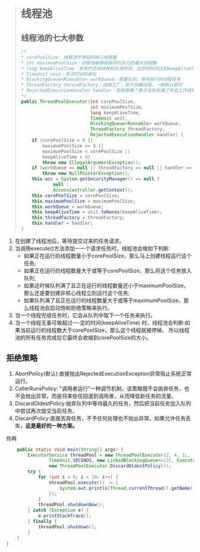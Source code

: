 > # 线程池
>
> ## 线程池的七大参数
>
> ```java
> /*
> * corePoolSize: 线程池中常驻的核心线程数
> * int maximumPoolSize：线程池能够容纳同时执行的最大线程数
> * long keepAliveTime：多余的空闲线程的存活时间，当空闲时间达到keepAliveTime值时，* 多余线程会被销毁直到只剩下corePoolSize个线程为止
> * TimeUnit unit：存活时间的单位
> * BlockingQueue<Runnable> workQueue：阻塞队列，等待执行的线程任务
> * ThreadFactory threadFactory：线程工厂，用于创建线程。一般默认即可
> * RejectedExecutionHandler handler：拒绝策略？表示当队列满了并且工作线程大于等于 * 线程池的最大线程数(maximumPoolSize)时如何拒绝请求执行的runnable的策略。
> */
> public ThreadPoolExecutor(int corePoolSize,
>                           int maximumPoolSize,
>                           long keepAliveTime,
>                           TimeUnit unit,
>                           BlockingQueue<Runnable> workQueue,
>                           ThreadFactory threadFactory,
>                           RejectedExecutionHandler handler) {
>     if (corePoolSize < 0 ||
>         maximumPoolSize <= 0 ||
>         maximumPoolSize < corePoolSize ||
>         keepAliveTime < 0)
>         throw new IllegalArgumentException();
>     if (workQueue == null || threadFactory == null || handler == null)
>         throw new NullPointerException();
>     this.acc = System.getSecurityManager() == null ?
>             null :
>             AccessController.getContext();
>     this.corePoolSize = corePoolSize;
>     this.maximumPoolSize = maximumPoolSize;
>     this.workQueue = workQueue;
>     this.keepAliveTime = unit.toNanos(keepAliveTime);
>     this.threadFactory = threadFactory;
>     this.handler = handler;
> }
> ```

1. 在创建了线程池后，等待提交过来的任务请求。
2. 当调用execute()方法添加一一个请求任务时，线程池会做如下判断:
   * 如果正在运行的线程数量小于corePoolSize，那么马上创建线程运行这个任务;
   *  如果正在运行的线程数量大于或等于corePoolSize，那么将这个任务放入队列;
   * 如果这时候队列满了且正在运行的线程数量还小于maximumPoolSize，那么还是要创建非核心线程立刻运行这个任务;
   * 如果队列满了且正在运行的线程数量大于或等于maximumPoolSize，那么线程池会启动饱和拒绝策略来执行。
3. 当一个线程完成任务时，它会从队列中取下一个任务来执行。
4. 当一个线程无事可做超过一-定的时间(keepAliveTime) 时，线程池会判断:如果当前运行的线程数大于corePoolSize，那么这个线程就被停掉。 所以线程池的所有任务完成后它最终会收缩到corePoolSize的大小。



## 拒绝策略

1. AbortPolicy(默认):直接抛出RejectedExecutionException异常阻止系统正常运行。
2. CallerRunsPolicy: "调用者运行"一种调节机制，该策略既不会拋弃任务，也不会抛出异常，而是将某些任回退到调用者，从而降低新任务的流量。
3. DiscardOldestPolicy:抛弃队列中等待最久的任务，然后把当前任务加入队列中尝试再次提交当前任务。
4. DiscardPolicy:直接丟弃任务，不予任何处理也不抛出异常。如果允许任务丢失，**这是最好的一种方案。**

你再

```java
    public static void main(String[] args) {
        ExecutorService threadPool = new ThreadPoolExecutor(2, 4, 1L,
                TimeUnit.SECONDS, new LinkedBlockingQueue<>(3), Executors.defaultThreadFactory(),
                new ThreadPoolExecutor.DiscardOldestPolicy());
        try {
            for (int i = 0; i < 10; i++) {
                threadPool.execute(() -> {
                    System.out.println(Thread.currentThread().getName() + "\t 办理业务");
                });
            }
            threadPool.shutdownNow();
        } catch (Exception e) {
            e.printStackTrace();
        } finally {
            threadPool.shutdown();
        }
    }
}
```



